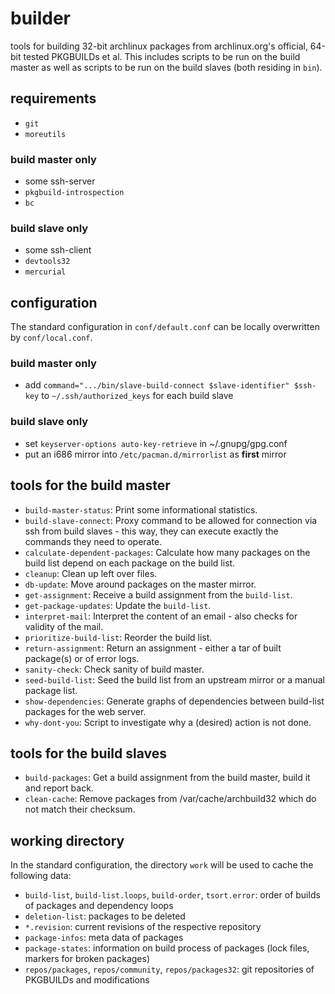 # builder
tools for building 32-bit archlinux packages from archlinux.org's official, 64-bit tested PKGBUILDs et al.
This includes scripts to be run on the build master as well as scripts to be run on the build slaves (both residing in `bin`).

## requirements
* `git`
* `moreutils`
### build master only
* some ssh-server
* `pkgbuild-introspection`
* `bc`
### build slave only
* some ssh-client
* `devtools32`
* `mercurial`

## configuration
The standard configuration in `conf/default.conf` can be locally overwritten by `conf/local.conf`.
### build master only
* add `command=".../bin/slave-build-connect $slave-identifier" $ssh-key` to `~/.ssh/authorized_keys` for each build slave
### build slave only
* set `keyserver-options auto-key-retrieve` in ~/.gnupg/gpg.conf
* put an i686 mirror into `/etc/pacman.d/mirrorlist` as __first__ mirror

## tools for the build master
* `build-master-status`:
Print some informational statistics.
* `build-slave-connect`:
Proxy command to be allowed for connection via ssh from build slaves - this way, they can execute exactly the commands they need to operate.
* `calculate-dependent-packages`:
Calculate how many packages on the build list depend on each package on the build list.
* `cleanup`:
Clean up left over files.
* `db-update`:
Move around packages on the master mirror.
* `get-assignment`:
Receive a build assignment from the `build-list`.
* `get-package-updates`:
Update the `build-list`.
* `interpret-mail`:
Interpret the content of an email - also checks for validity of the mail.
* `prioritize-build-list`:
Reorder the build list.
* `return-assignment`:
Return an assignment - either a tar of built package(s) or of error logs.
* `sanity-check`:
Check sanity of build master.
* `seed-build-list`:
Seed the build list from an upstream mirror or a manual package list.
* `show-dependencies`:
Generate graphs of dependencies between build-list packages for the web server.
* `why-dont-you`:
Script to investigate why a (desired) action is not done.

## tools for the build slaves
* `build-packages`:
Get a build assignment from the build master, build it and report back.
* `clean-cache`:
Remove packages from /var/cache/archbuild32 which do not match their checksum.

## working directory
In the standard configuration, the directory `work` will be used to cache the following data:
* `build-list`, `build-list.loops`, `build-order`, `tsort.error`:
order of builds of packages and dependency loops
* `deletion-list`:
packages to be deleted
* `*.revision`:
current revisions of the respective repository
* `package-infos`:
meta data of packages
* `package-states`:
information on build process of packages (lock files, markers for broken packages)
* `repos/packages`, `repos/community`, `repos/packages32`:
git repositories of PKGBUILDs and modifications
